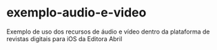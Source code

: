 exemplo-audio-e-video
=====================

Exemplo de uso dos recursos de áudio e vídeo dentro da plataforma de revistas digitais para iOS da Editora Abril
